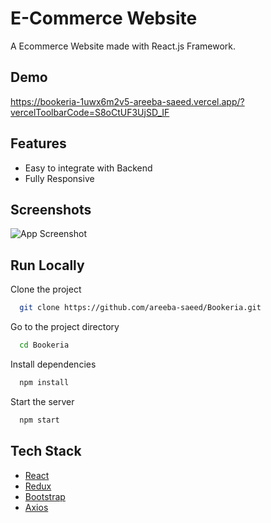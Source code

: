 # E-Commerce Website

A Ecommerce Website made with React.js Framework.


## Demo

https://bookeria-1uwx6m2v5-areeba-saeed.vercel.app/?vercelToolbarCode=S8oCtUF3UjSD_IF

## Features

- Easy to integrate with Backend
- Fully Responsive


## Screenshots

![App Screenshot](https://i.ibb.co/fQ293tm/image.png)



## Run Locally

Clone the project

```bash
  git clone https://github.com/areeba-saeed/Bookeria.git
```

Go to the project directory

```bash
  cd Bookeria
```

Install dependencies

```bash
  npm install
```

Start the server

```bash
  npm start
```



## Tech Stack

* [React](https://reactjs.org/)
* [Redux](https://redux.js.org/)
* [Bootstrap](https://getbootstrap.com/)
* [Axios](https://axios-http.com/docs/intro)







